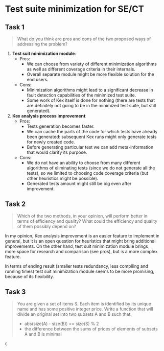 # Test suite minimization for SE/CT

## Task 1

> What do you think are pros and cons of the two proposed ways of addressing the problem?

1. **Test suit minimization module**:
   - Pros:
     - We can choose from variety of different minimization algorithms as well as different coverage criteria in their internals.
     - Overall separate module might be more flexible solution for the end users. 
   - Cons:
     - Minimization algorithms might lead to a significant decrease in fault detection capabilities of the minimized test suite.
     - Some work of Kex itself is done for nothing (there are tests that are definitely not going to be in the minimized test suite, but still generated).
2. **Kex analysis process improvement**:
    - Pros:
      - Tests generation becomes faster.
      - We can cache the parts of the code for which tests have already been generated: subsequent Kex runs might only generate tests for newly created code.
      - Before generating particular test we can add meta-information that would clarify its purpose.
    - Cons:
      - We do not have an ability to choose from many different algorithms of eliminating tests (since we do not generate all the tests), so we limited to choosing code coverage criteria (but other heuristics might be possible).
      - Generated tests amount might still be big even after improvement.

## Task 2

> Which of the two methods, in your opinion, will perform better in terms of efficiency and quality? What could the efficiency and quality of them possibly depend on?

In my opinion, Kex analysis improvement is an easier feature to implement in general, but it is an open question for heuristics that might bring additional improvements. On the other hand, test suit minimization module brings more space for research and comparison (see pros), but is a more complex feature.

In terms of ending result (smaller tests redundancy, less compiling and running times) test suit minimization module seems to be more promising, because of its flexibility.

## Task 3

> You are given a set of items S. Each item is identified by its unique name and has some positive integer price. Write a function that will divide an original set into two subsets A and B such that:
> - abs(size(A) - size(B)) == size(S) % 2
> - the difference between the sums of prices of elements of subsets A and B is minimal

(